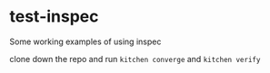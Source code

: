 # test-inspec

Some working examples of using inspec

clone down the repo and run `kitchen converge` and `kitchen verify`
